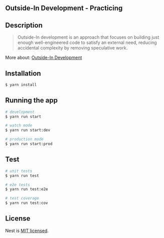 ## Outside-In Development - Practicing

## Description

> Outside-In development is an approach that focuses on building just enough well-engineered code to satisfy an external need, reducing accidental complexity by removing speculative work.

More about: [Outside-In Development](https://codurance.com/2017/10/23/outside-in-design/)

## Installation

```bash
$ yarn install
```

## Running the app

```bash
# development
$ yarn run start

# watch mode
$ yarn run start:dev

# production mode
$ yarn run start:prod
```

## Test

```bash
# unit tests
$ yarn run test

# e2e tests
$ yarn run test:e2e

# test coverage
$ yarn run test:cov
```

## License

  Nest is [MIT licensed](LICENSE).
